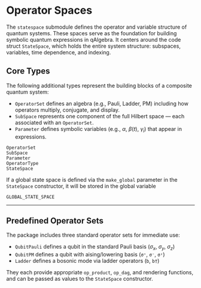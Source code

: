 # Operator Spaces

The `statespace` submodule defines the operator and variable structure of quantum systems. These spaces serve as the foundation for building symbolic quantum expressions in qAlgebra. It centers around the code struct `StateSpace`, which holds the entire system structure: subspaces, variables, time dependence, and indexing.

## Core Types

The following additional types represent the building blocks of a composite quantum system:
- `OperatorSet` defines an algebra (e.g., Pauli, Ladder, PM) including how operators multiply, conjugate, and display.
- `SubSpace` represents one component of the full Hilbert space — each associated with an `OperatorSet`.
- `Parameter` defines symbolic variables (e.g., $\alpha$, $\beta(t)$, $\gamma_i$) that appear in expressions.

```@docs
OperatorSet
SubSpace
Parameter
OperatorType
StateSpace
```

If a global state space is defined via the `make_global` parameter in the `StateSpace` constructor, it will be stored in the global variable 
```@docs
GLOBAL_STATE_SPACE
```

---

## Predefined Operator Sets

The package includes three standard operator sets for immediate use:

- `QubitPauli` defines a qubit in the standard Pauli basis ($\sigma_x$, $\sigma_y$, $\sigma_z$)
- `QubitPM` defines a qubit with aising/lowering basis (`σ⁺`, `σ⁻`, `σᶻ`)
- `Ladder` defines a bosonic mode via ladder operators (`b`, `b†`)

They each provide appropriate `op_product`, `op_dag`, and rendering functions, and can be passed as values to the `StateSpace` constructor.